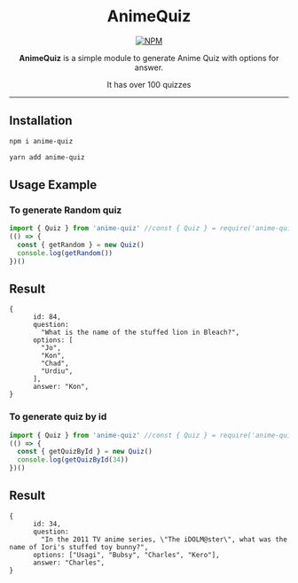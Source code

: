 <div align=center>

# AnimeQuiz

[![NPM](https://img.shields.io/badge/Available%20On-NPM-lightgrey.svg?logo=npm&logoColor=339933&labelColor=white&style=flat-square)](https://npmjs.com/package/anime-quiz)

**AnimeQuiz** is a simple module to generate Anime Quiz with options for answer.

It has over 100 quizzes

</div>

---

## Installation

```sh
npm i anime-quiz

yarn add anime-quiz
```

## Usage Example

### To generate Random quiz

```ts
import { Quiz } from 'anime-quiz' //const { Quiz } = require('anime-quiz')
(() => {
  const { getRandom } = new Quiz()
  console.log(getRandom())
})()
```

## Result

```
{
      id: 84,
      question:
        "What is the name of the stuffed lion in Bleach?",
      options: [
        "Jo",
        "Kon",
        "Chad",
        "Urdiu",
      ],
      answer: "Kon",
}
```

### To generate quiz by id

```ts
import { Quiz } from 'anime-quiz' //const { Quiz } = require('anime-quiz')
(() => {
  const { getQuizById } = new Quiz()
  console.log(getQuizById(34))
})()
```

## Result

```
{
      id: 34,
      question:
        "In the 2011 TV anime series, \"The iDOLM@ster\", what was the name of Iori's stuffed toy bunny?",
      options: ["Usagi", "Bubsy", "Charles", "Kero"],
      answer: "Charles",
}
```
